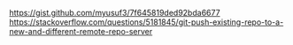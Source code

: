 https://gist.github.com/myusuf3/7f645819ded92bda6677
https://stackoverflow.com/questions/5181845/git-push-existing-repo-to-a-new-and-different-remote-repo-server
